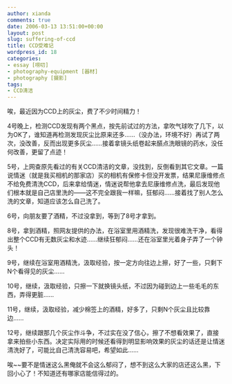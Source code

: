 ```yaml
---
author: xianda
comments: true
date: 2006-03-13 13:51:00+00:00
layout: post
slug: suffering-of-ccd
title: CCD受难记
wordpress_id: 18
categories:
- essay [唠叨]
- photography-equipment [器材]
- photography [摄影]
tags:
- CCD清洁
---
```


唉，最近因为CCD上的灰尘，费了不少时间精力！

4号晚上，检测CCD发现有两个黑点，按先前试过的方法，拿吹气球吹了几下，以为OK了，谁知道再检测发现灰尘比原来还多……（没办法，环境不好）再试了两次，没改善，反而出现更多灰尘……接着拿镜头纸卷起来醼点洗眼镜的药水，没任何改善，更留了点迹！

5号，上网查原先看过的有关CCD清洁的文章，没找到，反倒看到其它文章。一篇说情迷（就是我买相机的那家店）买的相机有保修卡但没开发票，结果尼康维修点不给免费清洗CCD，后来拿给情迷，情迷说帮他拿去尼康维修点洗，最后发现他们根本就是自己店里洗的——这不完全跟我一样嘛，狂郁闷……接着找了别人怎么洗的文章，知道应该怎么自己洗了。

6号，向朋友要了酒精，不过没拿到，等到了8号才拿到。

8号，拿到酒精，照网友提供的办法，在浴室里用酒精洗，发现很难洗干净，看得出整个CCD有无数灰尘和水迹……继续狂郁闷……还在浴室里光着身子弄了一个钟头！

9号，继续在浴室用酒精洗，汲取经验，按一定方向往边上擦，好了一些，只剩下N个看得见的灰尘……

10号，继续，汲取经验，只擦一下就换镜头纸，不过因为碰到边上一些毛毛的东西，弄得更脏……

11号，继续，汲取经验，减少棉签上的酒精，好多了，只剩N个灰尘且比较靠边……

12号，继续跟那几个灰尘作斗争，不过实在没了信心，擦了不想看效果了，直接拿来拍些小东西。决定实际用的时候还看得到明显影响效果的灰尘的话还是让情迷清洗好了，可能比自己清洗容易吧，希望如此……

唉~~要不是情迷这么黑俺就不会这么郁闷了，想不到这么大家的店还这么黑，下回小心了！不知道还有哪家店能信得过的。
